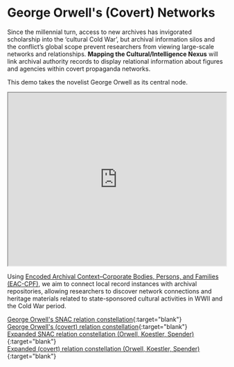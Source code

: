 # George Orwell's (Covert) Networks

Since the millennial turn, access to new archives has invigorated scholarship into the ‘cultural Cold War’, but archival information silos and the conflict’s global scope prevent researchers from viewing large-scale networks and relationships. **Mapping the Cultural/Intelligence Nexus** will link archival authority records to display relational information about figures and agencies within covert propaganda networks. 

This demo takes the novelist George Orwell as its central node. 

<iframe width="100%" height="400" src="https://krmuth.github.io/orwell.node/visualisations/orwell/"></iframe>

Using [Encoded Archival Context–Corporate Bodies, Persons, and Families (EAC-CPF)](https://eac.staatsbibliothek-berlin.de/), we aim to connect local record instances with archival repositories, allowing researchers to discover network connections and heritage materials related to state-sponsored cultural activities in WWII and the Cold War period. 

[George Orwell's SNAC relation constellation](https://krmuth.github.io/orwell.node/visualisations/orwell/orwell-ego/snac/){:target="blank"}  
[George Orwell's (covert) relation constellation](https://krmuth.github.io/orwell.node/visualisations/orwell/orwell-ego/full/){:target="blank"}  
[Expanded SNAC relation constellation (Orwell, Koestler, Spender)](https://krmuth.github.io/orwell.node/visualisations/orwell/triad/snac/){:target="blank"}   
[Expanded (covert) relation constellation (Orwell, Koestler, Spender)](https://krmuth.github.io/orwell.node/visualisations/orwell/triad/full/){:target="blank"}   

